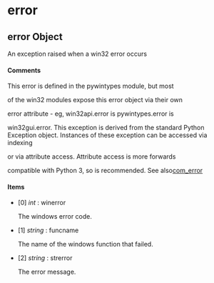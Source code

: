 # error

## error Object

An exception raised when a win32 error occurs

#### Comments
This error is defined in the pywintypes module, but most 

of the win32 modules expose this error object via their own 

error attribute - eg, win32api.error is pywintypes.error is 

win32gui.error.
This exception is derived from the standard Python Exception object.
Instances of these exception can be accessed via indexing 

or via attribute access.  Attribute access is more forwards 

compatible with Python 3, so is recommended.
See also[com_error](com.md#comerror)

#### Items


  - [0] *int* : winerror

    The windows error code.

  - [1] *string* : funcname

    The name of the windows function that failed.

  - [2] *string* : strerror

    The error message.